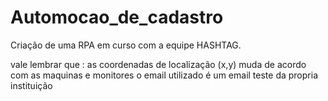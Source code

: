 # Automocao_de_cadastro
Criação de uma RPA em curso com a equipe HASHTAG.


 
 vale lembrar que :
 as coordenadas de localização (x,y) muda de acordo com as maquinas e monitores
 o email utilizado é um email teste da propria instituição 
